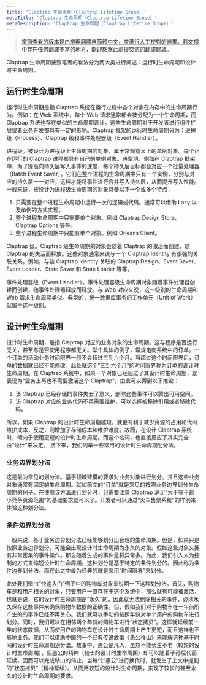 ```yaml
---
title: 'Claptrap 生命周期（Claptrap Lifetime Scope）'
metaTitle: 'Claptrap 生命周期（Claptrap Lifetime Scope）'
metaDescription: 'Claptrap 生命周期（Claptrap Lifetime Scope）'
---
```


> [當前查看的版本是由機器翻譯自簡體中文，並進行人工校對的結果。若文檔中存在任何翻譯不當的地方，歡迎點擊此處提交您的翻譯建議。](https://crwd.in/newbeclaptrap)

Claptrap 生命周期按照笔者的看法分为两大类进行阐述：运行时生命周期和设计时生命周期。

## 运行时生命周期

运行时生命周期是指 Claptrap 系统在运行过程中各个对象在内存中的生命周期行为。例如：在 Web 系统中，每个 Web 请求通常都会被分配为一个生命周期，而 Claptrap 系统也存在类似的生命周期设计。这些生命周期对于开发者进行组件扩展或者业务开发都具有一定的影响。Claptrap 框架的运行时生命周期分为：进程级（Process）、Claptrap 级和事件处理器级（Event Handler）。

进程级。被设计为进程级上生命周期的对象，属于常规意义上的单例对象。每个正在运行的 Claptrap 进程都具有自己的单例对象。典型地，例如在 Claptrap 框架中，为了提高向持久层写入事件的速度，每个持久层目标都会对应一个批量处理器（Batch Event Saver）。它们在整个进程的生命周期中只有一个实例，分别与对应的持久层一一对应，这样才能将事件进行合并写入持久层，从而提升写入性能。一般来说，被设计为进程级生命周期的对象具备以下一个或多个特点：

1. 只需要在整个进程生命周期中运行一次的逻辑或代码。通常可以借助 Lazy 以及单例的方式实现。
2. 整个进程生命周期中只需要单个对象。例如 Claptrap Design Store、Claptrap Options 等等。
3. 整个进程生命周期中只能有单个对象。例如 Orleans Client。

Claptrap 级。Claptrap 级生命周期的对象会随着 Claptrap 的激活而创建，随 Claptrap 的失活而释放。这些对象通常来说与一个 Claptrap Identity 有很强的关联关系。例如，与该 Claptrap Identity 关联的 Claptrap Design、Event Saver、Event Loader、State Saver 和 State Loader 等等。

事件处理器级（Event Handler）。事件处理器级生命周期对象随着事件处理器创建而创建，随事件处理器释放而释放。与 Web 对应来说，这一级别的生命周期和 Web 请求生命周期类似。典型的，统一数据库事务的工作单元（Unit of Work）就属于这一级别。

## 设计时生命周期

设计时生命周期，是指 Claptrap 对应的业务对象的生命周期。这与程序是否运行无关，甚至与是否使用程序都无关。举个具体的例子，常规电商系统中的订单。一个订单的活动业务时间限界一般不会超过三到六个月。当超过这个时间限界后，订单的数据就已经不能修改。此处就这个“三到六个月”的时间限界称为订单的设计时生命周期。在 Claptrap 系统中，如果一个对象已经超过了其设计时生命周期，就表现为“业务上再也不需要激活这个 Claptrap”。由此可以得到以下推论：

1. 该 Claptrap 已经存储的事件失去了意义，删除这些事件可以腾出可用空间。
2. 该 Claptrap 对应的业务代码不再需要维护，可以选择被移除引用或者移除代码。

所以，如果 Claptrap 的设计时生命周期越短，就更有利于减少资源的占用和代码维护成本，反之，则增加了存储成本和维护难度。故而，在设计 Claptrap 系统时，倾向于使用更短的设计时生命周期。而这个名词，也直接反应了其实完全由“设计”来决定。 接下来，我们列举一些常用的设计时生命周期划分法。

### 业务边界划分法

这是最为常见的划分法。基于领域建模的要求对业务对象进行划分。并且这些业务对象通常有固定的生命周期。就如前文的“订单”就是常见的按照业务边界划分生命周期的例子。在使用该方法进行划分时，只需要注意 Claptrap 满足“大于等于最小竞争资源范围”的基础要求就可以了。开发者可以通过“火车售票系统”的样例来体验这种划分法。

### 条件边界划分法

一般来说，基于业务边界划分法已经能够划分出合理的生命周期。但是，如果只是按照业务边界划分，可能会出现设计时生命周期为永久的对象。假如这些对象又拥有非常密集的事件操作。那么随着生成的事件量将异常多。为此，我们引入人为控制的方式来缩短设计时生命周期。这种划分是基于特定的条件划分的。因此称为条件边界划分法。而在此之中最为经典的就是采用“时间限界”来划分。

此处我们借由“快速入门”例子中的购物车对象来说明一下这种划分法。首先，购物车是和用户相关的对象，只要用户一直存在于这个系统中，那么就有可能被激活，也就是说，它的设计时生命周期是“永久”的。因此就无法删除相关的事件，必须永久保存这些事件来确保购物车数据的正确性。但，假如我们对于购物车在一年前所产生的的事件已经不再关心。我们就可以手动的按照年份对单个用户的购物车进行划分。同时，我们可以在相邻两个年份的购物车进行“状态拷贝”。这样就延续前一年的状态数据，从而使用户的购物车在设计时生命周期上产生更短，而且这样也不影响业务。我们可以借助中国的一个经典传说故事《愚公移山》来理解这种基于时间的设计时生命周期划分法。故事中，愚公是凡人，虽然不能长生不老（较短的设计时生命周期），但愚公的精神（较长的设计时生命周期）却可以随着子孙后代而延续，因而可以完成移山的伟业。当每代“愚公”进行换代时，就发生了上文中提到的“状态拷贝”（精神延续）。从而用较短的设计时生命周期，实现了较长的甚至永久的设计时生命周期的要求。
